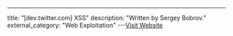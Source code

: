 ---
title: "[dev.twitter.com] XSS"
description: "Written by Sergey Bobrov."
external_category: "Web Exploitation"
---[Visit Website](http://blog.blackfan.ru/2017/09/devtwittercom-xss.html)

